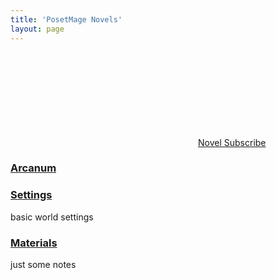 ```yaml
---
title: 'PosetMage Novels'
layout: page
---
```


<a href="{{ site.feed.path | default: 'feed.xml' | absolute_url }}">
    <svg class="svg-icon orange">
    <use xlink:href="{{ 'assets/minima-social-icons.svg#rss' | relative_url }}"></use>
    </svg><span>Novel Subscribe</span>
</a>


### [Arcanum](./Arcanum)

### [Settings](./Setting)
basic world settings

### [Materials](./Materials)
just some notes